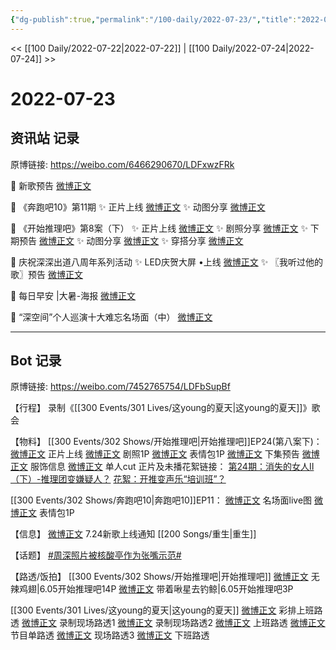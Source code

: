 ```yaml
---
{"dg-publish":true,"permalink":"/100-daily/2022-07-23/","title":"2022-07-23"}
---
```



<< [[100 Daily/2022-07-22\|2022-07-22]] | [[100 Daily/2022-07-24\|2022-07-24]] >>

# 2022-07-23

## 资讯站 记录

原博链接: https://weibo.com/6466290670/LDFxwzFRk

🌟 新歌预告 [微博正文](https://m.weibo.cn/6466290670/4794504508610873)

🌟 《奔跑吧10》第11期
✨ 正片上线 [微博正文](https://m.weibo.cn/6466290670/4794373512104221)
✨ 动图分享 [微博正文](https://m.weibo.cn/6466290670/4794501195370403)

🌟 《开始推理吧》第8案（下）
✨ 正片上线 [微博正文](https://m.weibo.cn/6466290670/4794449713957886)
✨ 剧照分享 [微博正文](https://m.weibo.cn/6466290670/4794369742212261)
✨ 下期预告 [微博正文](https://m.weibo.cn/6466290670/4794455339569776)
✨ 动图分享 [微博正文](https://m.weibo.cn/6466290670/4794500608164177)
✨ 穿搭分享 [微博正文](https://m.weibo.cn/6466290670/4794449375269019)

🌟 庆祝深深出道八周年系列活动
✨ LED庆贺大屏 •上线 [微博正文](https://m.weibo.cn/6466290670/4794387588973920)
✨ 〖我听过他的歌〗预告 [微博正文](https://m.weibo.cn/6466290670/4794450355686575)

🌟 每日早安 |大暑-海报 [微博正文](https://m.weibo.cn/6466290670/4794308139945152)

🌟 “深空间”个人巡演十大难忘名场面（中）
[微博正文](https://m.weibo.cn/6466290670/4794396136443305)

---
## Bot 记录

原博链接: https://weibo.com/7452765754/LDFbSupBf

【行程】
录制《[[300 Events/301 Lives/这young的夏天\|这young的夏天]]》歌会

【物料】
[[300 Events/302 Shows/开始推理吧\|开始推理吧]]EP24(第八案下)：
[微博正文](https://weibo.com/2162247381/LDD1lD7mO) 正片上线
[微博正文](https://weibo.com/2162247381/LDAPkgtXr) 剧照1P
[微博正文](https://weibo.com/2162247381/LDBdA4jIV) 表情包1P
[微博正文](https://weibo.com/2162247381/LDD4M6RMQ) 下集预告
[微博正文](https://weibo.com/7710473200/LDC8jDCkY) 服饰信息
[微博正文](https://weibo.com/1371117067/LDDIs6gAb) 单人cut
正片及未播花絮链接：
[第24期：消失的女人Ⅱ（下）-推理团变嫌疑人？](https://weibo.cn/sinaurl?u=https%3A%2F%2Fv.qq.com%2Fx%2Fcover%2Fmzc00200nx9tp89%2Ft0043oteixb.html)
[花絮：开推变声乐“培训班”？](https://weibo.cn/sinaurl?u=https%3A%2F%2Fm.v.qq.com%2Fx%2Fm%2Fplay%3Fvid%3Dj00431wkj5m%26cid%3Dmzc00200nx9tp89%26url_from%3Dshare%26second_share%3D0%26share_from%3Dwxf%26pgid%3Dpage_detail%26mod_id%3Dmod_toolbar_new)

[[300 Events/302 Shows/奔跑吧10\|奔跑吧10]]EP11：
[微博正文](https://weibo.com/5242381821/LDAPeDrne) 名场面live图
[微博正文](https://weibo.com/5242381821/LDCoFaZ8R) 表情包1P

【信息】
[微博正文](http://weibo.com/5248300719/LDEst71L0) 7.24新歌上线通知 [[200 Songs/重生\|重生]]

【话题】
[#周深照片被核酸亭作为张嘴示范#](https://s.weibo.com/weibo?q=%23%E5%91%A8%E6%B7%B1%E7%85%A7%E7%89%87%E8%A2%AB%E6%A0%B8%E9%85%B8%E4%BA%AD%E4%BD%9C%E4%B8%BA%E5%BC%A0%E5%98%B4%E7%A4%BA%E8%8C%83%23)

【路透/饭拍】
[[300 Events/302 Shows/开始推理吧\|开始推理吧]]
[微博正文](http://weibo.com/7495641082/LDDNjdGOR) 无辣鸡翅|6.05开始推理吧14P
[微博正文](http://weibo.com/3246571812/LDDNqBRIt) 带着啾星去钓鲸|6.05开始推理吧3P

[[300 Events/301 Lives/这young的夏天\|这young的夏天]]
[微博正文](http://weibo.com/5927465467/LDEyr16LR) 彩排上班路透
[微博正文](http://weibo.com/5927465467/LDEIbk2W6) 录制现场路透1
[微博正文](http://weibo.com/5927465467/LDEUGmmV5) 录制现场路透2
[微博正文](http://weibo.com/5785578551/LDEE5s6U9) 上班路透
[微博正文](http://weibo.com/6838541957/LDESmqXNK) 节目单路透
[微博正文](http://weibo.com/2284245305/LDF9jhCsu) 现场路透3
[微博正文](https://m.weibo.cn/7330448895/4794541514692561) 下班路透
